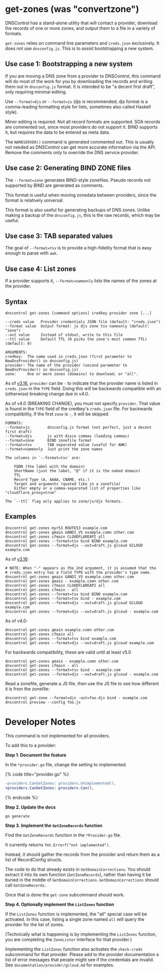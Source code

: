# get-zones (was "convertzone")

DNSControl has a stand-alone utility that will contact a provider,
download the records of one or more zones, and output them to a file
in a variety of formats.

`get-zones` relies on command line parameters and `creds.json`
exclusively.  It does not use `dnsconfig.js`. This is to assist
bootstrapping a new system.

## Use case 1: Bootstrapping a new system

If you are moving a DNS zone from a provider to DNSControl, this
command will do most of the work for you by downloading the records
and writing them out in `dnsconfig.js` format. It is intended to be
"a decent first draft", only requiring minimal editing.

Use `--format=djs` or `--format=js` (djs is recommended; djs format is a
comma-leading formatting style for lists, sometimes also called Haskell style).

Minor editing is required. Not all record formats are supported.
SOA records are commented out, since most providers do not support it.
BIND supports it, but requires the data to be entered as meta data.

The `NAMESERVER()` command is generated commented out. This is usually
not needed as DNSControl can get more accurate information via the
API. Remove the comments only to override the DNS service provider.

## Use case 2: Generating BIND ZONE files

The `--format=zone` generates BIND-style zonefiles. Pseudo records not
supported by BIND are generated as comments.

This format is useful when moving zonedata between providers, since
the format is relatively universal.

This format is also useful for generating backups of DNS zones. Unlike
making a backup of the `dnsconfig.js`, this is the raw records, which
may be useful.

## Use case 3: TAB separated values

The goal of `--format=tsv` is to provide a high-fidelity format that is easy
enough to parse with `awk`.

## Use case 4: List zones

If a provider supports it, `--format=nameonly` lists the names of the
zones at the provider.


## Syntax

```shell
dnscontrol get-zones [command options] credkey provider zone [...]

--creds value   Provider credentials JSON file (default: "creds.json")
--format value  Output format: js djs zone tsv nameonly (default: "zone")
--out value     Instead of stdout, write to this file
--ttl value     Default TTL (0 picks the zone's most common TTL) (default: 0)

ARGUMENTS:
credkey:  The name used in creds.json (first parameter to NewDnsProvider() in dnsconfig.js)
provider: The name of the provider (second parameter to NewDnsProvider() in dnsconfig.js)
zone:     One or more zones (domains) to download; or "all".
```

As of [v3.16](v316.md), `provider` can be `-` to indicate that the provider name is listed in `creds.json` in the `TYPE` field. Doing this will be backwards compatible with an (otherwise) breaking change due in v4.0.

As of v4.0 (BREAKING CHANGE), you must not specify `provider`.  That value is found in the `TYPE` field of the credkey's `creds.json` file.  For backwards compatibility, if the first `zone` is `-`, it will be skipped.

```shell
FORMATS:
--format=js        dnsconfig.js format (not perfect, just a decent first draft)
--format=djs       js with disco commas (leading commas)
--format=zone      BIND zonefile format
--format=tsv       TAB separated value (useful for AWK)
--format=nameonly  Just print the zone names

The columns in `--format=tsv` are:

    FQDN (the label with the domain)
    ShortName (just the label, "@" if it is the naked domain)
    TTL
    Record Type (A, AAAA, CNAME, etc.)
    Target and arguments (quoted like in a zonefile)
    Either empty or a comma-separated list of properties like "cloudflare_proxy=true"

The `--ttl` flag only applies to zone/js/djs formats.
```

## Examples

```shell
dnscontrol get-zones myr53 ROUTE53 example.com
dnscontrol get-zones gmain GANDI_V5 example.comn other.com
dnscontrol get-zones cfmain CLOUDFLAREAPI all
dnscontrol get-zones --format=tsv bind BIND example.com
dnscontrol get-zones --format=djs --out=draft.js glcoud GCLOUD example.com
```

As of [v3.16](v316.md):

```shell
# NOTE: When "-" appears as the 2nd argument, it is assumed that the
# creds.json entry has a field TYPE with the provider's type name.
dnscontrol get-zones gmain GANDI_V5 example.comn other.com
dnscontrol get-zones gmain - example.comn other.com
dnscontrol get-zones cfmain CLOUDFLAREAPI all
dnscontrol get-zones cfmain - all
dnscontrol get-zones --format=tsv bind BIND example.com
dnscontrol get-zones --format=tsv bind - example.com
dnscontrol get-zones --format=djs --out=draft.js glcoud GCLOUD example.com
dnscontrol get-zones --format=djs --out=draft.js glcoud - example.com
```

As of v4.0:

```shell
dnscontrol get-zones gmain example.comn other.com
dnscontrol get-zones cfmain all
dnscontrol get-zones --format=tsv bind example.com
dnscontrol get-zones --format=djs --out=draft.js glcoud example.com
```

For backwards compatibility, these are valid until at least v5.0

```shell
dnscontrol get-zones gmain - example.comn other.com
dnscontrol get-zones cfmain - all
dnscontrol get-zones --format=tsv bind - example.com
dnscontrol get-zones --format=djs --out=draft.js glcoud - example.com
```

Read a zonefile, generate a JS file, then use the JS file to see how
different it is from the zonefile:

```shell
dnscontrol get-zone --format=djs -out=foo.djs bind - example.com
dnscontrol preview --config foo.js
```

# Developer Notes

This command is not implemented for all providers.

To add this to a provider:

**Step 1. Document the feature**

In the `*provider.go` file, change the setting to implemented.

{% code title="provider.go" %}
```diff
-providers.CanGetZones: providers.Unimplemented(),
+providers.CanGetZones: providers.Can(),
```
{% endcode %}

**Step 2. Update the docs**

```shell
go generate
```

**Step 3. Implement the `GetZoneRecords` function**

Find the `GetZoneRecords` function in the `*Provider.go` file.

It currently returns `fmt.Errorf("not implemented")`.

Instead, it should gather the records from the provider
and return them as a list of RecordConfig structs.

The code to do that already exists in `GetDomainCorrections`.
You should extract it into its own function (`GetZoneRecords`), rather
than having it be buried in the middle of `GetDomainCorrections`.
`GetDomainCorrections` should call `GetZoneRecords`.

Once that is done the `get-zone` subcommand should work.

**Step 4. Optionally implement the `ListZones` function**

If the `ListZones` function is implemented, the "all" special case
will be activated.  In this case, listing a single zone named `all`
will query the provider for the list of zones.

(Technically what is happening is by implementing the `ListZones`
function, you are completing the `ZoneLister` interface for that
provider.)

Implementing the `ListZones` function also activates the `check-creds`
subcommand for that provider. Please add to the provider documentation
a list of error messages that people might see if the credentials are
invalid.  See `documentation/provider/gcloud.md` for examples.
